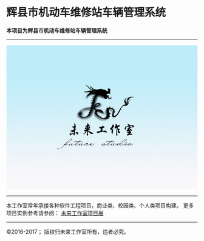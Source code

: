 # 辉县市机动车维修站车辆管理系统
**本项目为辉县市机动车维修站车辆管理系统**

------------------------------------------------------------


![图片测试][img1] 

[img1]: futuregroup.jpg "图片显示"


------------------------------------------------------------

本工作室常年承接各种软件工程项目，商业类、校园类、个人类项目构建。
更多项目实例参考请参阅： [未来工作室项目展][show] 

[show]: https://github.com/futureGroup511 "未来工作室项目展"





------------------------------------------------------------

&copy;2016-2017； 版权归未来工作室所有，违者必究。
